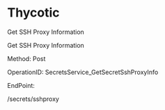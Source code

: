 #     Thycotic


Get SSH Proxy Information

Get SSH Proxy Information

Method: Post

OperationID: SecretsService_GetSecretSshProxyInfo

EndPoint:

/secrets/sshproxy
